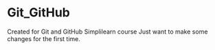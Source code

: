 # Git_GitHub
Created for Git and GitHub Simplilearn course
Just want to make some changes for the first time.

